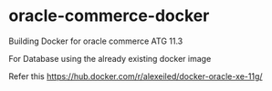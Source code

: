 # oracle-commerce-docker
Building Docker for oracle commerce ATG 11.3

For Database using the already existing docker image

Refer this https://hub.docker.com/r/alexeiled/docker-oracle-xe-11g/

